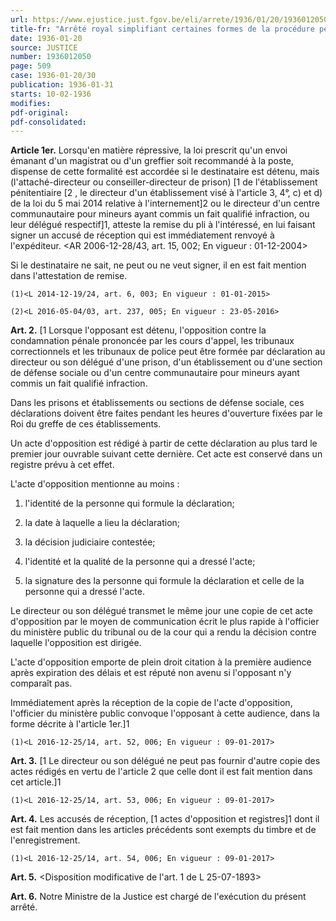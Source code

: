 ```yaml
---
url: https://www.ejustice.just.fgov.be/eli/arrete/1936/01/20/1936012050/justel
title-fr: "Arrêté royal simplifiant certaines formes de la procédure pénale à l'égard des détenus. (NOTE : Consultation des versions antérieures à partir du 11-01-2007 et mise à jour au 30-12-2016)"
date: 1936-01-20
source: JUSTICE
number: 1936012050
page: 509
case: 1936-01-20/30
publication: 1936-01-31
starts: 10-02-1936
modifies:
pdf-original:
pdf-consolidated:
---
```


**Article 1er.** Lorsqu'en matière répressive, la loi prescrit qu'un envoi émanant d'un magistrat ou d'un greffier soit recommandé à la poste, dispense de cette formalité est accordée si le destinataire est détenu, mais (l'attaché-directeur ou conseiller-directeur de prison) [1 de l'établissement pénitentiaire [2 , le directeur d'un établissement visé à l'article 3, 4°, c) et d) de la loi du 5 mai 2014 relative à l'internement]2 ou le directeur d'un centre communautaire pour mineurs ayant commis un fait qualifié infraction, ou leur délégué respectif]1, atteste la remise du pli à l'intéressé, en lui faisant signer un accusé de réception qui est immédiatement renvoyé à l'expéditeur. <AR 2006-12-28/43, art. 15, 002; En vigueur : 01-12-2004>

Si le destinataire ne sait, ne peut ou ne veut signer, il en est fait mention dans l'attestation de remise.

`(1)<L 2014-12-19/24, art. 6, 003; En vigueur : 01-01-2015>`

`(2)<L 2016-05-04/03, art. 237, 005; En vigueur : 23-05-2016>`

**Art. 2.** [1     Lorsque l'opposant est détenu, l'opposition contre la condamnation pénale prononcée par les cours d'appel, les tribunaux correctionnels et les tribunaux de police peut être formée par déclaration au directeur ou son délégué d'une prison, d'un établissement ou d'une section de défense sociale ou d'un centre communautaire pour mineurs ayant commis un fait qualifié infraction.

Dans les prisons et établissements ou sections de défense sociale, ces déclarations doivent être faites pendant les heures d'ouverture fixées par le Roi du greffe de ces établissements.

Un acte d'opposition est rédigé à partir de cette déclaration au plus tard le premier jour ouvrable suivant cette dernière. Cet acte est conservé dans un registre prévu à cet effet.

L'acte d'opposition mentionne au moins :

1. l'identité de la personne qui formule la déclaration;

2. la date à laquelle a lieu la déclaration;

3. la décision judiciaire contestée;

4. l'identité et la qualité de la personne qui a dressé l'acte;

5. la signature des la personne qui formule la déclaration et celle de la personne qui a dressé l'acte.

Le directeur ou son délégué transmet le même jour une copie de cet acte d'opposition par le moyen de communication écrit le plus rapide à l'officier du ministère public du tribunal ou de la cour qui a rendu la décision contre laquelle l'opposition est dirigée.

L'acte d'opposition emporte de plein droit citation à la première audience après expiration des délais et est réputé non avenu si l'opposant n'y comparaît pas.

Immédiatement après la réception de la copie de l'acte d'opposition, l'officier du ministère public convoque l'opposant à cette audience, dans la forme décrite à l'article 1er.]1

`(1)<L 2016-12-25/14, art. 52, 006; En vigueur : 09-01-2017>`

**Art. 3.** [1     Le directeur ou son délégué ne peut pas fournir d'autre copie des actes rédigés en vertu de l'article 2 que celle dont il est fait mention dans cet article.]1

`(1)<L 2016-12-25/14, art. 53, 006; En vigueur : 09-01-2017>`

**Art. 4.** Les accusés de réception, [1 actes d'opposition et registres]1 dont il est fait mention dans les articles précédents sont exempts du timbre et de l'enregistrement.

`(1)<L 2016-12-25/14, art. 54, 006; En vigueur : 09-01-2017>`

**Art. 5.** <Disposition modificative de l'art. 1 de L 25-07-1893>

**Art. 6.** Notre Ministre de la Justice est chargé de l'exécution du présent arrêté.
